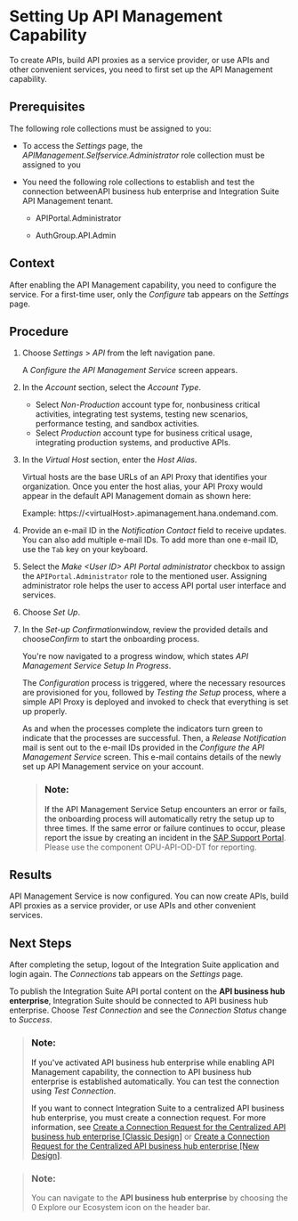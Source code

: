 <!-- loiof34e86cafb274d4bbef725a610ed225d -->

<link rel="stylesheet" type="text/css" href="../css/sap-icons.css"/>

# Setting Up API Management Capability

To create APIs, build API proxies as a service provider, or use APIs and other convenient services, you need to first set up the API Management capability.



<a name="loiof34e86cafb274d4bbef725a610ed225d__prereq_cgz_q4r_b1c"/>

## Prerequisites

The following role collections must be assigned to you:

-   To access the *Settings* page, the *APIManagement.Selfservice.Administrator* role collection must be assigned to you

-   You need the following role collections to establish and test the connection betweenAPI business hub enterprise and Integration Suite API Management tenant.

    -   APIPortal.Administrator

    -   AuthGroup.API.Admin





<a name="loiof34e86cafb274d4bbef725a610ed225d__context_zzc_psj_ltb"/>

## Context

After enabling the API Management capability, you need to configure the service. For a first-time user, only the *Configure* tab appears on the *Settings* page.



## Procedure

1.  Choose *Settings* \> *API* from the left navigation pane.

    A *Configure the API Management Service* screen appears.

2.  In the *Account* section, select the *Account Type*.

    -   Select *Non-Production* account type for, nonbusiness critical activities, integrating test systems, testing new scenarios, performance testing, and sandbox activities.
    -   Select *Production* account type for business critical usage, integrating production systems, and productive APIs.

3.  In the *Virtual Host* section, enter the *Host Alias*.

    Virtual hosts are the base URLs of an API Proxy that identifies your organization. Once you enter the host alias, your API Proxy would appear in the default API Management domain as shown here:

    Example: https://<virtualHost\>.apimanagement.hana.ondemand.com.

4.  Provide an e-mail ID in the *Notification Contact* field to receive updates. You can also add multiple e-mail IDs. To add more than one e-mail ID, use the `Tab` key on your keyboard.

5.  Select the *Make <User ID\> API Portal administrator* checkbox to assign the `APIPortal.Administrator` role to the mentioned user. Assigning administrator role helps the user to access API portal user interface and services.

6.  Choose *Set Up*.

7.  In the *Set-up Confirmation*window, review the provided details and choose*Confirm* to start the onboarding process.

    You're now navigated to a progress window, which states *API Management Service Setup In Progress*.

    The *Configuration* process is triggered, where the necessary resources are provisioned for you, followed by *Testing the Setup* process, where a simple API Proxy is deployed and invoked to check that everything is set up properly.

    As and when the processes complete the indicators turn green to indicate that the processes are successful. Then, a *Release Notification* mail is sent out to the e-mail IDs provided in the *Configure the API Management Service* screen. This e-mail contains details of the newly set up API Management service on your account.

    > ### Note:  
    > If the API Management Service Setup encounters an error or fails, the onboarding process will automatically retry the setup up to three times. If the same error or failure continues to occur, please report the issue by creating an incident in the [SAP Support Portal](https://support.sap.com/en/index.html). Please use the component OPU-API-OD-DT for reporting.




<a name="loiof34e86cafb274d4bbef725a610ed225d__result_f22_2qj_ltb"/>

## Results

API Management Service is now configured. You can now create APIs, build API proxies as a service provider, or use APIs and other convenient services.



<a name="loiof34e86cafb274d4bbef725a610ed225d__postreq_u4y_l3k_ltb"/>

## Next Steps

After completing the setup, logout of the Integration Suite application and login again. The *Connections* tab appears on the *Settings* page.

To publish the Integration Suite API portal content on the **API business hub enterprise**, Integration Suite should be connected to API business hub enterprise. Choose *Test Connection* and see the *Connection Status* change to *Success*.

> ### Note:  
> If you've activated API business hub enterprise while enabling API Management capability, the connection to API business hub enterprise is established automatically. You can test the connection using *Test Connection*.
> 
> If you want to connect Integration Suite to a centralized API business hub enterprise, you must create a connection request. For more information, see [Create a Connection Request for the Centralized API business hub enterprise \[Classic Design\]](create-a-connection-request-for-the-centralized-api-business-hub-enterprise-classic-desig-02f7877.md) or [Create a Connection Request for the Centralized API business hub enterprise \[New Design\]](create-a-connection-request-for-the-centralized-api-business-hub-enterprise-new-design-c7bda8c.md).

> ### Note:  
> You can navigate to the **API business hub enterprise** by choosing the <span class="SAP-icons"></span> Explore our Ecosystem icon on the header bar.

